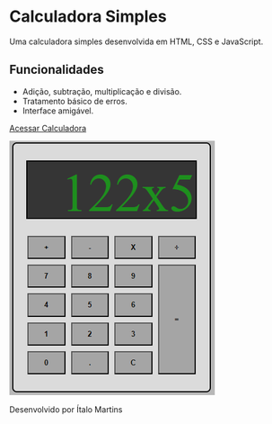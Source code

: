 # Calculadora Simples

Uma calculadora simples desenvolvida em HTML, CSS e JavaScript.

## Funcionalidades

- Adição, subtração, multiplicação e divisão.
- Tratamento básico de erros.
- Interface amigável.

[Acessar Calculadora](https://italomartinsg.github.io/calculadora-js/)


![Calculadora](./demo-calculadora.png)

Desenvolvido por Ítalo Martins
